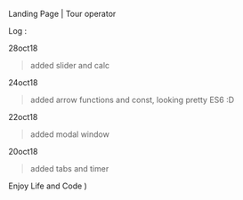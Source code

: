 Landing Page | Tour operator

Log :

28oct18

>added slider and calc 

24oct18

>added arrow functions and const, looking pretty ES6 :D

22oct18

>added modal window

20oct18

>added tabs and timer

Enjoy Life and Code )
